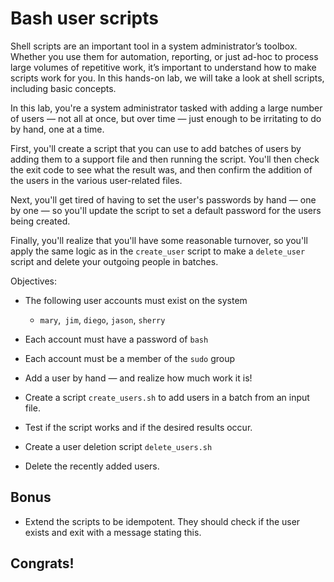 # Bash user scripts
Shell scripts are an important tool in a system administrator’s toolbox. Whether you use them for automation, reporting, or just ad-hoc to process large volumes of repetitive work, it’s important to understand how to make scripts work for you. In this hands-on lab, we will take a look at shell scripts, including basic concepts.

In this lab, you're a system administrator tasked with adding a large number of users — not all at once, but over time — just enough to be irritating to do by hand, one at a time.

First, you'll create a script that you can use to add batches of users by adding them to a support file and then running the script. You'll then check the exit code to see what the result was, and then confirm the addition of the users in the various user-related files.

Next, you'll get tired of having to set the user's passwords by hand — one by one — so you'll update the script to set a default password for the users being created.

Finally, you'll realize that you'll have some reasonable turnover, so you'll apply the same logic as in the `create_user` script to make a `delete_user` script and delete your outgoing people in batches.

Objectives: 

* The following user accounts must exist on the system
  * `mary`,` jim`, `diego`, `jason`, `sherry`
* Each account must have a password of `bash`
* Each account must be a member of the `sudo` group
* Add a user by hand — and realize how much work it is!
* Create a script `create_users.sh` to add users in a batch from an input file.
* Test if the script works and if the desired results occur.

* Create a user deletion script `delete_users.sh`

- Delete the recently added users.



## Bonus

* Extend the scripts to be idempotent. They should check if the user exists and exit with a message stating this.




## Congrats!

